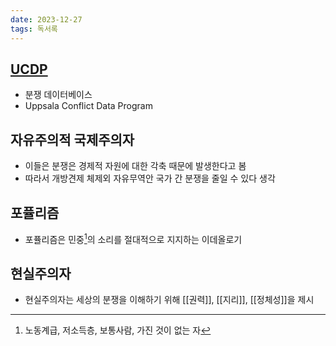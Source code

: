 ```yaml
---
date: 2023-12-27
tags: 독서록
---
```


## [UCDP](https://ucdp.uu.se/exploratory)

- 분쟁 데이터베이스
- Uppsala Conflict Data Program



## 자유주의적 국제주의자

- 이들은 분쟁은 경제적 자원에 대한 각축 때문에 발생한다고 봄
- 따라서 개방견제 체제외 자유무역안 국가 간 분쟁을 줄일 수 있다 생각



## 포퓰리즘

- 포퓰리즘은 민중[^1]의 소리를 절대적으로 지지하는 이데올로기



## 현실주의자

- 현실주의자는 세상의 분쟁을 이해하기 위해 [[권력]], [[지리]], [[정체성]]을 제시

[^1]: 노동계급, 저소득층, 보통사람, 가진 것이 없는 자